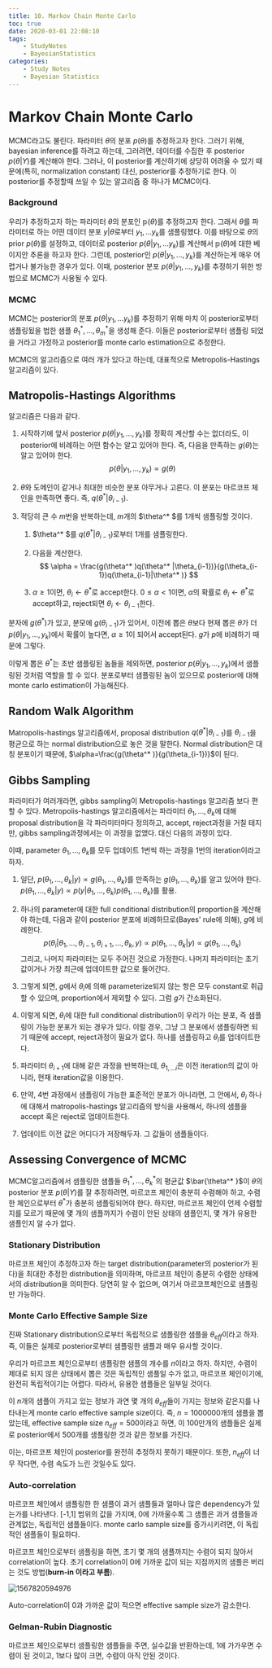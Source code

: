 ```yaml
---
title: 10. Markov Chain Monte Carlo
toc: true
date: 2020-03-01 22:08:10
tags:
	- StudyNotes
	- BayesianStatistics
categories:
	- Study Notes
	- Bayesian Statistics
---
```




# Markov Chain Monte Carlo



MCMC라고도 불린다. 파라미터 $\theta$의 분포 $p(\theta)$를 추정하고자 한다. 그러기 위해, bayesian inference를 하려고 하는데, 그러려면, 데이터를 수집한 후 posterior $p(\theta|Y)$를 계산해야 한다. 그러나, 이 posterior를 계산하기에 상당히 어려울 수 있기 때문에(특히, normalization constant) 대신, posterior를 추정하기로 한다. 이 posterior를 추정할때 쓰일 수 있는 알고리즘 중 하나가 MCMC이다.



### Background

우리가 추정하고자 하는 파라미터 $\theta$의 분포인 $\mathbb{p}(\theta)$를 추정하고자 한다. 그래서 $\theta$를 파라미터로 하는 어떤 데이터 분포 $y|\theta$로부터 $y_1,...y_k$를 샘플링했다. 이를 바탕으로 $\theta$의 prior $p(\theta)$를 설정하고, 데이터로 posterior $p(\theta|y_1,...y_k)$를 계산해서 $\mathbb{p}(\theta)$에 대한 베이지안 추론을 하고자 한다. 그런데, posterior인 $p(\theta|y_1,...,y_k)$를 계산하는게 매우 어렵거나 불가능한 경우가 있다. 이때, posterior 분포 $p(\theta|y_1,...,y_k)$를 추정하기 위한 방법으로 MCMC가 사용될 수 있다.



### MCMC

MCMC는 posterior의 분포 $p(\theta|y_1,...y_k)$를 추정하기 위해 마치 이 posterior로부터 샘플링됬을 법한 샘플 $\theta^* _1,...,\theta^* _m$을 생성해 준다. 이들은 posterior로부터 샘플링 되었을 거라고 가정하고 posterior를 monte carlo estimation으로 추정한다.

MCMC의 알고리즘으로 여러 개가 있다고 하는데, 대표적으로 Metropolis-Hastings 알고리즘이 있다.



## Matropolis-Hastings Algorithms

알고리즘은 다음과 같다.



1. 시작하기에 앞서 posterior $p(\theta|y_1,...,y_k)$를 정확히 계산할 수는 없더라도, 이 posterior에 비례하는 어떤 함수는 알고 있어야 한다. 즉, 다음을 만족하는 $g(\theta)$는 알고 있어야 한다.
   $$
   p(\theta|y_1,...,y_k) \propto g(\theta)
   $$

2. $\theta$와 도메인이 같거나 최대한 비슷한 분포 아무거나 고른다. 이 분포는 마르코프 체인을 만족하면 좋다. 즉, $q(\theta^* |\theta_{i-1})$.

3. 적당히 큰 수 $m$번을 반복하는데, $m$개의 $\theta^* $를 1개씩 샘플링할 것이다.

   1. $\theta^* $를 $q(\theta^* |\theta_{i-1})$로부터 1개를 샘플링한다.

   2. 다음을 계산한다.
      $$
      \alpha = \frac{g(\theta^* )q(\theta^* |\theta_{i-1})}{g(\theta_{i-1})q(\theta_{i-1}|\theta^* )}
      $$

   3. $\alpha \geq 1$이면, $\theta_i \leftarrow \theta^*$로 accept한다. $0 \leq \alpha < 1$이면, $\alpha$의 확률로 $\theta_i \leftarrow \theta^*$로 accept하고, reject되면 $\theta_i \leftarrow \theta_{i-1}$한다.



분자에 $g(\theta^* )$가 있고, 분모에 $g(\theta_{i-1})$가 있어서, 이전에 뽑은 $\theta$보다 현재 뽑은 $\theta$가 더 $p(\theta|y_1,...,y_k)$에서 확률이 높다면, $\alpha \geq 1$이 되어서 accept된다. $g$가 $p$에 비례하기 때문에 그렇다.



이렇게 뽑은 $\theta^*$는 초반 샘플링된 놈들을 제외하면, posterior $p(\theta|y_1,...,y_k)$에서 샘플링된 것처럼 역할을 할 수 있다. 분포로부터 샘플링된 놈이 있으므로 posterior에 대해 monte carlo estimation이 가능해진다.



## Random Walk Algorithm

Matropolis-hastings 알고리즘에서, proposal distribution $q(\theta^* |\theta_{i-1})$를 $\theta_{i-1}$을 평균으로 하는 normal distribution으로 놓은 것을 말한다. Normal distribution은 대칭 분포이기 때문에, $\alpha=\frac{g(\theta^* )}{g(\theta_{i-1})}$이 된다.



## Gibbs Sampling

파라미터가 여러개라면, gibbs sampling이 Metropolis-hastings 알고리즘 보다 편할 수 있다. Metropolis-hastings 알고리즘에서는 파라미터 $\theta_1, ..., \theta_k$에 대해 proposal distribution을 각 파라미터마다 정의하고, accept, reject과정을 거칠 테지만, gibbs sampling과정에서는 이 과정을 없앴다. 대신 다음의 과정이 있다.

이때, parameter $\theta_1,...,\theta_k$를 모두 업데이트 1번씩 하는 과정을 1번의 iteration이라고 하자.

1. 일단, $p(\theta_1,...,\theta_k|y) \propto g(\theta_1,...,\theta_k)$를 만족하는 $g(\theta_1, ..., \theta_k)$를 알고 있어야 한다. $p(\theta_1,...,\theta_k|y) \propto p(y|\theta_1,...,\theta_k)p(\theta_1,...,\theta_k)$를 활용.

2. 하나의 parameter에 대한 full conditional distribution의 proportion을 계산해야 하는데, 다음과 같이 posterior 분포에 비례하므로(Bayes' rule에 의해), $g$에 비례한다.
   $$
   p(\theta_i|\theta_1,...,\theta_{i-1},\theta_{i+1},...,\theta_k,y) \propto p(\theta_1,...,\theta_k|y) \propto g(\theta_1,...,\theta_k)
   $$
   그리고, 나머지 파라미터는 모두 주어진 것으로 가정한다. 나머지 파라미터는 초기값이거나 가장 최근에 업데이트한 값으로 들어간다.

3. 그렇게 되면, $g$에서 $\theta_i$에 의해 parameterize되지 않는 항은 모두 constant로 취급할 수 있으며, proportion에서 제외할 수 있다. 그럼 $g$가 간소화된다.

4. 이렇게 되면, $\theta_i$에 대한 full conditional distribution이 우리가 아는 분포, 즉 샘플링이 가능한 분포가 되는 경우가 있다. 이럴 경우, 그냥 그 분포에서 샘플링하면 되기 때문에 accept, reject과정이 필요가 없다. 하나를 샘플링하고 $\theta_i$를 업데이트한다.

5. 파라미터 $\theta_{i+1}$에 대해 같은 과정을 반복하는데, $\theta_{1,...i}$은 이전 iteration의 값이 아니라, 현재 iteration값을 이용한다.

6. 만약, 4번 과정에서 샘플링이 가능한 표준적인 분포가 아니라면, 그 안에서, $\theta_i$ 하나에 대해서 matropolis-hastings 알고리즘의 방식을 사용해서, 하나의 샘플을 accept 혹은 reject로 업데이트한다.

7. 업데이트 이전 값은 어디다가 저장해두자. 그 값들이 샘플들이다.



## Assessing Convergence of MCMC

MCMC알고리즘에서 샘플링한 샘플들 $\theta^* _1, ..., \theta^* _k$의 평균값 $\bar{\theta^* }$이 $\theta$의 posterior 분포 $p(\theta|Y)$를 잘 추정하려면, 마르코프 체인이 충분히 수렴해야 하고, 수렴한 체인으로부터 $\theta^*$가 충분히 샘플링되어야 한다. 하지만, 마르코프 체인이 언제 수렴할지를 모르기 때문에 몇 개의 샘플까지가 수렴이 안된 상태의 샘플인지, 몇 개가 유용한 샘플인지 알 수가 없다.



### Stationary Distribution

마르코프 체인이 추정하고자 하는 target distribution(parameter의 posterior가 된다)을 최대한 추정한 distribution을 의미하며, 마르코프 체인이 충분히 수렴한 상태에서의 distribution을 의미한다. 당연히 알 수 없으며, 여기서 마르코프체인으로 샘플링만 가능하다.



### Monte Carlo Effective Sample Size

진짜 Stationary distribution으로부터 독립적으로 샘플링한 샘플을 $\theta_{eff}$이라고 하자. 즉, 이들은 실제로 posterior로부터 샘플링한 샘플과 매우 유사할 것이다.

우리가 마르코프 체인으로부터 샘플링한 샘플의 개수를 $n$이라고 하자. 하지만, 수렴이 제대로 되지 않은 상태에서 뽑은 것은 독립적인 샘플일 수가 없고, 마르코프 체인이기에, 완전히 독립적이기는 어렵다. 따라서, 유용한 샘플들은 일부일 것이다.

이 $n$개의 샘플이 가지고 있는 정보가 과연 몇 개의 $\theta_{eff}$들이 가지는 정보와 같은지를 나타내는게 monte carlo effective sample size이다. 즉, $n=1000000$개의 샘플을 뽑았는데, effective sample size $n_{eff}=500$이라고 하면, 이 100만개의 샘플들은 실제로 posterior에서 500개를 샘플링한 것과 같은 정보를 가진다.

이는, 마르코프 체인이 posterior를 완전히 추정하지 못하기 때문이다. 또한, $n_{eff}$이 너무 작다면, 수렴 속도가 느린 것일수도 있다.



### Auto-correlation

마르코프 체인에서 샘플링한 한 샘플이 과거 샘플들과 얼마나 많은 dependency가 있는가를 나타낸다. [-1,1] 범위의 값을 가지며, 0에 가까울수록 그 샘플은 과거 샘플들과 관계없는, 독립적인 샘플들이다. monte carlo sample size를 증가시키려면, 이 독립적인 샘플들이 필요하다.

마르코프 체인으로부터 샘플링을 하면, 초기 몇 개의 샘플까지는 수렴이 되지 않아서 correlation이 높다. 초기 correlation이 0에 가까운 값이 되는 지점까지의 샘플은 버리는 것도 방법(**burn-in 이라고 부름**).

![1567820594976](https://raw.githubusercontent.com/wayexists02/my-study-note/image/typora/image/1567820594976.png)

Auto-correlation이 0과 가까운 값이 적으면 effective sample size가 감소한다.



### Gelman-Rubin Diagnostic

마르코프 체인으로부터 샘플링한 샘플들을 주면, 실수값을 반환하는데, 1에 가가우면 수렴이 된 것이고, 1보다 많이 크면, 수렴이 아직 안된 것이다.

